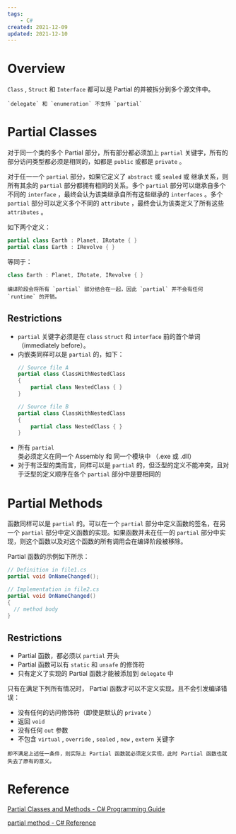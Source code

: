 ```yaml
---
tags:
    - C#
created: 2021-12-09
updated: 2021-12-10
---
```


# Overview

`Class` , `Struct` 和 `Interface` 都可以是 Partial 的并被拆分到多个源文件中。

```ad-caution
`delegate` 和 `enumeration` 不支持 `partial`
```

# Partial Classes

对于同一个类的多个 Partial 部分，所有部分都必须加上 `partial` 关键字，所有的部分访问类型都必须是相同的，如都是 `public` 或都是 `private` 。

对于任一一个 `partial` 部分，如果它定义了 `abstract` 或 `sealed` 或 继承关系，则所有其余的 `partial` 部分都拥有相同的关系。多个 `partial` 部分可以继承自多个不同的 `interface` ，最终会认为该类继承自所有这些继承的 `interfaces` 。多个 `partial` 部分可以定义多个不同的 `attribute` ，最终会认为该类定义了所有这些 `attributes` 。

如下两个定义：

```csharp
partial class Earth : Planet, IRotate { }
partial class Earth : IRevolve { }
```

等同于：

```csharp
class Earth : Planet, IRotate, IRevolve { }
```

```ad-note
编译阶段会将所有 `partial` 部分结合在一起，因此 `partial` 并不会有任何 `runtime` 的开销。
```

## Restrictions

-   `partial` 关键字必须是在 `class` `struct` 和 `interface` 前的首个单词（immediately before）。
-   内嵌类同样可以是 `partial` 的，如下：
    ```csharp
    // Source file A
    partial class ClassWithNestedClass
    {
        partial class NestedClass { }
    }

    // Source file B
    partial class ClassWithNestedClass
    {
        partial class NestedClass { }
    }
    ```
-   所有 `partial` 类必须定义在同一个 Assembly 和 同一个模块中 （.exe 或 .dll）
-   对于有泛型的类而言，同样可以是 `partial` 的，但泛型的定义不能冲突，且对于泛型的定义顺序在各个 `partial` 部分中是要相同的

# Partial Methods

函数同样可以是 `partial` 的。可以在一个 `partial` 部分中定义函数的签名，在另一个 `partial` 部分中定义函数的实现。如果函数并未在任一的 `partial` 部分中实现，则这个函数以及对这个函数的所有调用会在编译阶段被移除。

Partial 函数的示例如下所示：

```csharp
// Definition in file1.cs
partial void OnNameChanged();

// Implementation in file2.cs
partial void OnNameChanged()
{
  // method body
}
```

## Restrictions

-   Partial 函数，都必须以 `partial` 开头
-   Partial 函数可以有 `static` 和 `unsafe` 的修饰符
-   只有定义了实现的 Partial 函数才能被添加到 `delegate` 中

只有在满足下列所有情况时， Partial 函数才可以不定义实现，且不会引发编译错误：

-   没有任何的访问修饰符（即使是默认的 `private` ）
-   返回 `void`
-   没有任何 `out` 参数
-   不包含 `virtual` , `override` , `sealed` , `new` , `extern` 关键字

```ad-note
即不满足上述任一条件，则实际上 Partial 函数就必须定义实现，此时 Partial 函数也就失去了原有的意义。
```



# Reference

[Partial Classes and Methods - C# Programming Guide](https://docs.microsoft.com/en-us/dotnet/csharp/programming-guide/classes-and-structs/partial-classes-and-methods)

[partial method - C# Reference](https://docs.microsoft.com/en-us/dotnet/csharp/language-reference/keywords/partial-method)
